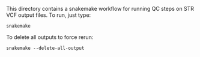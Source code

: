 This directory contains a snakemake workflow for running QC steps on STR VCF output files. To run, just type:

```
snakemake
```

To delete all outputs to force rerun:

```
snakemake --delete-all-output
```